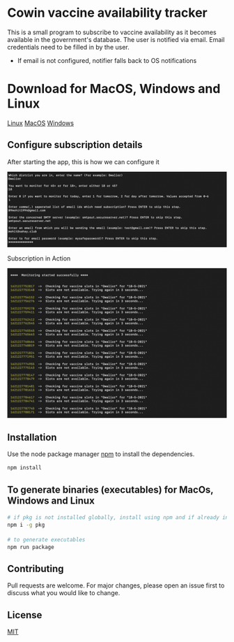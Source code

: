 # Cowin vaccine availability tracker

This is a small program to subscribe to vaccine availability as it becomes available in the government's database. The user is notified via email. Email credentials need to be filled in by the user.

- If email is not configured, notifier falls back to OS notifications

# Download for MacOS, Windows and Linux
[Linux](https://drive.google.com/file/d/1AL65JV1_FSxtDQpa7sR8eEsXFsQih9tw/view?usp=sharing)
[MacOS](https://drive.google.com/file/d/1OzoGy-cgyxnTxtBOSCEhezEe6kUJOqER/view?usp=sharing)
[Windows](https://drive.google.com/file/d/1-0gOUUCQgUfXyKoomGhnz3Wq2mEKaWcT/view?usp=sharing)

## Configure subscription details

After starting the app, this is how we can configure it

![](images/configuring-subscription.png)

Subscription in Action

![](images/subsription-in-action.png)

## Installation

Use the node package manager [npm](https://nodejs.org) to install the dependencies.

```bash
npm install
```

## To generate binaries (executables) for MacOs, Windows and Linux

```bash
# if pkg is not installed globally, install using npm and if already installed ignore command below
npm i -g pkg

# to generate executables
npm run package
```

## Contributing

Pull requests are welcome. For major changes, please open an issue first to discuss what you would like to change.

## License

[MIT](https://choosealicense.com/licenses/mit)
